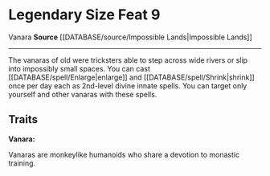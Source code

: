 ﻿---
feat: Legendary Size
id: '4013'
level: '9'
name: Legendary Size
rarity: Common
source: '[[DATABASE/source/Impossible Lands|Impossible Lands]]'
trait:
- '[[DATABASE/trait/Vanara|Vanara]]'
type: Feat

---
# Legendary Size <span class="item-type">Feat 9</span>

<span class="item-trait">Vanara</span>
**Source** [[DATABASE/source/Impossible Lands|Impossible Lands]]

---
The vanaras of old were tricksters able to step across wide rivers or slip into impossibly small spaces. You can cast [[DATABASE/spell/Enlarge|enlarge]] and [[DATABASE/spell/Shrink|shrink]] once per day each as 2nd-level divine innate spells. You can target only yourself and other vanaras with these spells.

## Traits

**Vanara:**

Vanaras are monkeylike humanoids who share a devotion to monastic training.